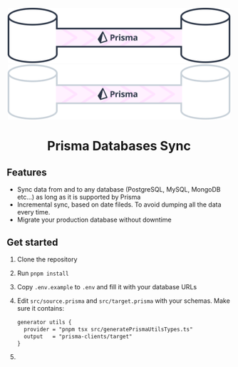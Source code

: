 <p align="center">
  <a href="https://typebot.io/#gh-light-mode-only" target="_blank">
    <img src="./.github/images/illustration-light.png"
    width="500px" alt="Readme illustration">
  </a>
  <a href="https://typebot.io/#gh-dark-mode-only" target="_blank">
    <img src="./.github/images/illustration-dark.png"
    width="500px" alt="Readme illustration">
  </a>
  <h1 align="center">Prisma Databases Sync</h1>
</p>

## Features

- Sync data from and to any database (PostgreSQL, MySQL, MongoDB etc...) as long as it is supported by Prisma
- Incremental sync, based on date fileds. To avoid dumping all the data every time.
- Migrate your production database without downtime

## Get started

1. Clone the repository
2. Run `pnpm install`
3. Copy `.env.example` to `.env` and fill it with your database URLs
4. Edit `src/source.prisma` and `src/target.prisma` with your schemas. Make sure it contains:

   ```
   generator utils {
     provider = "pnpm tsx src/generatePrismaUtilsTypes.ts"
     output   = "prisma-clients/target"
   }
   ```

5.

